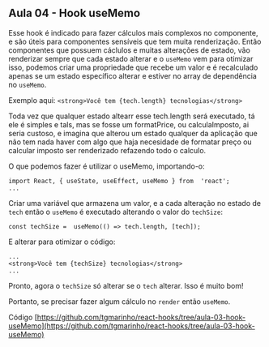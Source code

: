 ## Aula 04 - Hook useMemo

Esse hook é indicado para fazer cálculos mais complexos no componente, e são úteis para componentes sensíveis que tem muita renderização. Então componentes que possuem cáclulos e  muitas alterações de estado, vão renderizar sempre que cada estado alterar e o `useMemo` vem para otimizar isso, podemos criar uma propriedade que recebe um valor e é recalculado apenas se um estado específico alterar e estiver no array de dependência no `useMemo`.

Exemplo aqui: `<strong>Você tem {tech.length} tecnologias</strong>`

Toda vez que qualquer estado altearr esse tech.length será executado, tá ele é simples e tals, mas se fosse um formatPrice, ou calculaImposto, ai seria custoso, e imagina que alterou um estado qualquer da aplicação que não tem nada haver com algo que haja necesidade de formatar preço ou calcular imposto ser renderizado refazendo todo o calculo.

O que podemos fazer é utilizar o useMemo, importando-o:

```
import React, { useState, useEffect, useMemo } from  'react';
...
```

Criar uma variável que armazena um valor, e a cada alteração no estado de `tech` então o `useMemo` é executado alterando o valor do `techSize`:

```
const techSize =  useMemo(() => tech.length, [tech]);
```

E alterar para otimizar o código:

```
...
<strong>Você tem {techSize} tecnologias</strong>
...
```

Pronto, agora o `techSize` só alterar se o `tech` alterar. Isso é muito bom!

Portanto, se precisar fazer algum cálculo no `render` então `useMemo`.

Código [https://github.com/tgmarinho/react-hooks/tree/aula-03-hook-useMemo](https://github.com/tgmarinho/react-hooks/tree/aula-03-hook-useMemo)
